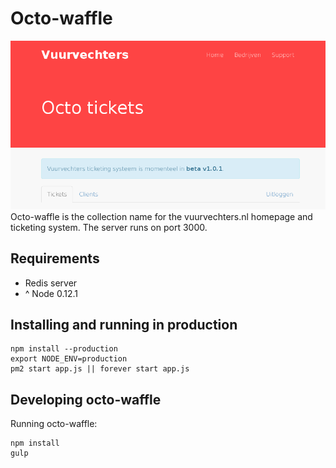 
# Octo-waffle
![Ticketing](screenshot.png)
Octo-waffle is the collection name for the vuurvechters.nl homepage and ticketing system.
The server runs on port 3000.

## Requirements
* Redis server
* ^ Node 0.12.1

## Installing and running in production
```
npm install --production
export NODE_ENV=production
pm2 start app.js || forever start app.js
```

## Developing octo-waffle
Running octo-waffle:
```
npm install
gulp
```
